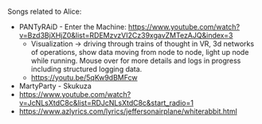 Songs related to Alice:

- PANTyRAiD - Enter the Machine: https://www.youtube.com/watch?v=Bzd3BjXHjZ0&list=RDEMzvzVI2Cz39xgavZMTezAJQ&index=3
  - Visualization -> driving through trains of thought in VR, 3d networks of operations, show data moving from node to node, light up node while running. Mouse over for more details and logs in progress including structured logging data.
  - https://youtu.be/5qKw9dBMFcw
- MartyParty - Skukuza
- https://www.youtube.com/watch?v=JcNLsXtdC8c&list=RDJcNLsXtdC8c&start_radio=1
- https://www.azlyrics.com/lyrics/jeffersonairplane/whiterabbit.html

